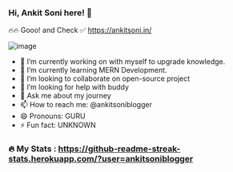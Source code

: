 ### Hi, Ankit Soni here! 👋
🔥🔥 Gooo! and Check ✅ https://ankitsoni.in/

![image](https://github.com/ankitsoniblogger/ankitsoniblogger/assets/38998710/aa3dc932-f452-48e8-9a47-10a8cc55ac80)


- 🔭 I’m currently working on with myself to upgrade knowledge.
- 🌱 I’m currently learning MERN Development.
- 👯 I’m looking to collaborate on open-source project
- 🤔 I’m looking for help with buddy
- 💬 Ask me about my journey
- 📫 How to reach me: @ankitsoniblogger
- 😄 Pronouns: GURU
- ⚡ Fun fact: UNKNOWN


### :fire: My Stats : https://github-readme-streak-stats.herokuapp.com/?user=ankitsoniblogger
